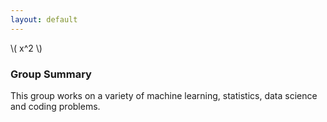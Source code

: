 ```yaml
---
layout: default
---
```


\\( x^2 \\)
### Group Summary
This group works on a variety of machine learning, statistics, data science and coding problems.

